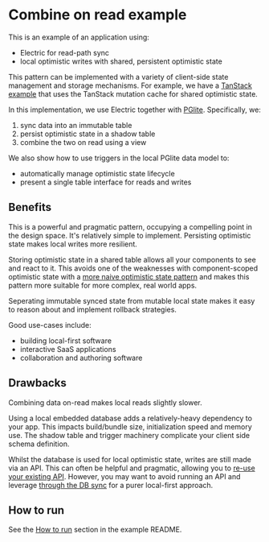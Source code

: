 
# Combine on read example

This is an example of an application using:

- Electric for read-path sync
- local optimistic writes with shared, persistent optimistic state

This pattern can be implemented with a variety of client-side state management and storage mechanisms. For example, we have a [TanStack example](../../../tanstack-example) that uses the TanStack mutation cache for shared optimistic state.

In this implementation, we use Electric together with [PGlite](https://electric-sql.com/product/pglite). Specifically, we:

1. sync data into an immutable table
2. persist optimistic state in a shadow table
3. combine the two on read using a view

We also show how to use triggers in the local PGlite data model to:

- automatically manage optimistic state lifecycle
- present a single table interface for reads and writes

## Benefits

This is a powerful and pragmatic pattern, occupying a compelling point in the design space. It's relatively simple to implement. Persisting optimistic state makes local writes more resilient.

Storing optimistic state in a shared table allows all your components to see and react to it. This avoids one of the weaknesses with component-scoped optimistic state with a [more naive optimistic state pattern](../2-optimistic-state) and makes this pattern more suitable for more complex, real world apps.

Seperating immutable synced state from mutable local state makes it easy to reason about and implement rollback strategies.

Good use-cases include:

- building local-first software
- interactive SaaS applications
- collaboration and authoring software

## Drawbacks

Combining data on-read makes local reads slightly slower.

Using a local embedded database adds a relatively-heavy dependency to your app. This impacts build/bundle size, initialization speed and memory use. The shadow table and trigger machinery complicate your client side schema definition.

Whilst the database is used for local optimistic state, writes are still made via an API. This can often be helpful and pragmatic, allowing you to [re-use your existing API](https://electric-sql.com/blog/2024/11/21/local-first-with-your-existing-api). However, you may want to avoid running an API and leverage [through the DB sync](../../3-through-the-db) for a purer local-first approach.

## How to run

See the [How to run](../../README.md#how-to-run) section in the example README.
